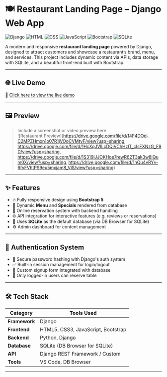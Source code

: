 # 🍽️ Restaurant Landing Page – Django Web App

![Django](https://img.shields.io/badge/Django-092E20?style=for-the-badge&logo=django&logoColor=white)
![HTML](https://img.shields.io/badge/HTML5-E34F26?style=for-the-badge&logo=html5&logoColor=white)
![CSS](https://img.shields.io/badge/CSS3-1572B6?style=for-the-badge&logo=css3&logoColor=white)
![JavaScript](https://img.shields.io/badge/JavaScript-F7DF1E?style=for-the-badge&logo=javascript&logoColor=black)
![Bootstrap](https://img.shields.io/badge/Bootstrap-563D7C?style=for-the-badge&logo=bootstrap&logoColor=white)
![SQLite](https://img.shields.io/badge/SQLite-003B57?style=for-the-badge&logo=sqlite&logoColor=white)

A modern and responsive **restaurant landing page** powered by Django, designed to attract customers and showcase a restaurant’s brand, menu, and services. This project includes dynamic content via APIs, data storage with SQLite, and a beautiful front-end built with Bootstrap.

---

## 🌐 Live Demo

🔗 [Click here to view the live demo](https://drive.google.com/file/d/16yFXfw33VuF5slrTzJyjI2cC9mMdgoCh/view?usp=sharing) 

---

## 🖼️ Preview

> Include a screenshot or video preview here  
![Restaurant Preview](https://drive.google.com/file/d/14F4DOd-C2MPZHmxn1o07R1jVOoCVMtvF/view?usp=sharing, https://drive.google.com/file/d/1HcXqJVlLcDQlVChHzlT_cIsFXNzG_F9D/view?usp=sharing, https://drive.google.com/file/d/1S319lJJOKHoe7rewR62T3ak3w8IQum0X/view?usp=sharing, https://drive.google.com/file/d/1hQu4vRYv-6fvFVhtPS9eu5mxjam8_ViS/view?usp=sharing)  

---

## ✨ Features

- 🔥 Fully responsive design using **Bootstrap 5**
- 🍲 Dynamic **Menu** and **Specials** rendered from database
- 🧾 Online reservation system with backend handling
- 🌐 API integration for interactive features (e.g. reviews or reservations)
- 💾 Uses **SQLite** as the default database (via DB Browser for SQLite)
- ⚙️ Admin dashboard for content management

---

## 👤 Authentication System

- 🔐 Secure password hashing with Django's auth system
- ✅ Built-in session management for login/logout
- 📝 Custom signup form integrated with database
- 💬 Only logged-in users can reserve table

---

## 🛠️ Tech Stack

| Category        | Tools Used                     |
|----------------|---------------------------------|
| **Framework**   | Django                         |
| **Frontend**    | HTML5, CSS3, JavaScript, Bootstrap |
| **Backend**     | Python, Django                  |
| **Database**    | SQLite (DB Browser for SQLite) |
| **API**         | Django REST Framework / Custom |
| **Tools**       | VS Code, DB Browser   |

---
